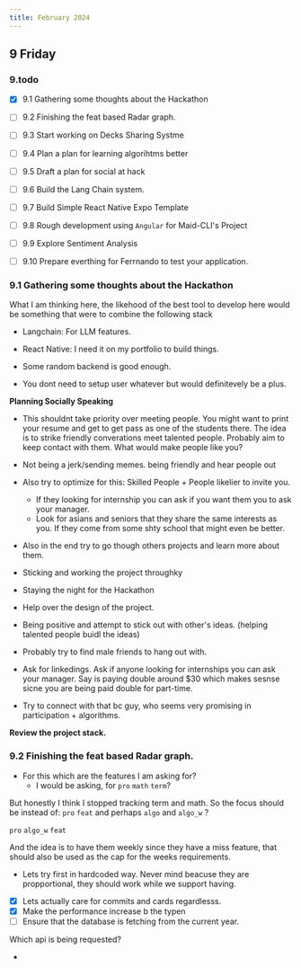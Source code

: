 ```yaml
---
title: February 2024
---
```


## 9 Friday

### 9.todo 

- [x] 9.1 Gathering some thoughts about the Hackathon
- [ ] 9.2 Finishing the feat based Radar graph. 
- [ ] 9.3 Start working on Decks Sharing Systme
- [ ] 9.4 Plan a plan for learning algorihtms better
- [ ] 9.5 Draft a plan for social at hack
- [ ] 9.6 Build the Lang Chain system.
- [ ] 9.7 Build Simple React Native Expo Template
- [ ] 9.8 Rough development using `Angular` for Maid-CLI's Project 
- [ ] 9.9 Explore Sentiment Analysis
- [ ] 9.10 Prepare everthing for Ferrnando to test your application.




### 9.1 Gathering some thoughts about the Hackathon

What I am thinking here, the likehood of the best tool to develop here would be something that were to combine the following stack

- Langchain: For LLM features.
- React Native: I need it on my portfolio to build things.
- Some random backend is good enough.

- You dont need to setup user whatever but would definitevely be a plus.


**Planning Socially Speaking**

- This shouldnt take priority over meeting people. You might want to print your resume and get to get pass as one of the students there. The idea is to strike friendly converations meet talented people. Probably aim to keep contact with them.
What would make people like you?

- Not being a jerk/sending memes. being friendly and hear people out
- Also try to optimize for this: Skilled People + People likelier to invite you.
  - If they looking for internship you can ask if you want them you to ask your manager.
  - Look for asians and seniors that they share the same interests as you. If they come from some shty school that might even be better.
- Also in the end try to go though others projects and learn more about them. 
- Sticking and working the project throughky
- Staying the night for the Hackathon
- Help over the design of the project.
- Being positive and attempt to stick out with other's ideas. (helping talented people buidl the ideas)
- Probably try to find male friends to hang out with.
- Ask for linkedings. Ask if anyone looking for internships you can ask your manager. Say is paying double around $30 which makes sesnse sicne you are being paid double for part-time.
- Try to connect with that bc guy, who seems very promising in participation + algorithms.

**Review the project stack.**



### 9.2 Finishing the feat based Radar graph.


- For this which are the features I am asking for?
  - I would be asking, for `pro` `math` `term`?

But honestly I think I stopped tracking term and math. So the focus should be instead of: `pro` `feat` and perhaps `algo` and `algo_w` ?

`pro` `algo_w` `feat`


And the idea is to have them weekly since they have a miss feature, that should also be used as the cap for the weeks requirements.

- Lets try first in hardcoded way. Never mind beacuse they are propportional, they should work while we support having. 
- [x] Lets actually care for commits and cards regardlesss.
- [x] Make the performance increase b the typen
- [ ] Ensure that the database is fetching from the current year.

Which api is being requested?

- 












